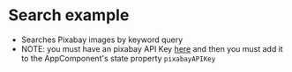 # Search example

- Searches Pixabay images by keyword query
- NOTE: you must have an pixabay API Key [here](https://pixabay.com/api/docs/#api_key) and then you must add it to the AppComponent's state property `pixabayAPIKey`
